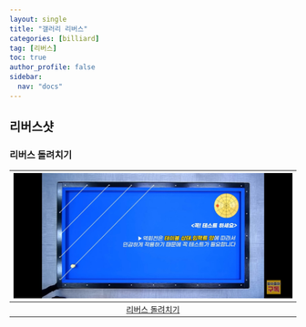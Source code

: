 ```yaml
---
layout: single
title: "갤러리 리버스"
categories: [billiard]
tag: [리버스]
toc: true
author_profile: false
sidebar:
  nav: "docs"
---
```


## 리버스샷

### 리버스 돌려치기
| [![리버스 돌려치기](/images/%EB%A6%AC%EB%B2%84%EC%8A%A4%20%EB%8F%8C%EB%A0%A4%EC%B9%98%EA%B8%B0.png)](/images/%EB%A6%AC%EB%B2%84%EC%8A%A4%20%EB%8F%8C%EB%A0%A4%EC%B9%98%EA%B8%B0.png) |
| :---: |
| [리버스 돌려치기](https://youtu.be/https://youtu.be/qvxW5uwo2Xw) |
